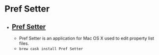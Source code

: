 # Pref Setter
- [Pref Setter](http://www.nightproductions.net/prefsetter.html)
  - 
  - Pref Setter is an application for Mac OS X used to edit property list files.
  - `brew cask install Pref Setter`
